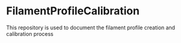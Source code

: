 # FilamentProfileCalibration
This repository is used to document the filament profile creation and calibration process
